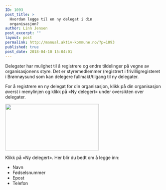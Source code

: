 ```yaml
---
ID: 1093
post_title: >
  Hvordan legge til en ny delegat i din
  organisasjon?
author: Linn Jensen
post_excerpt: ""
layout: post
permalink: http://manual.aktiv-kommune.no/?p=1093
published: true
post_date: 2018-04-10 15:04:01
---
```

Delegater har mulighet til å registrere og endre tildelinger på vegne av organisasjonens styre. Det er styremedlemmer (registrert i frivilligregisteret i Brønnøysund som kan delegere fullmakt/tilgang til ny delegater. 

For å registrere en ny delegat for din organisasjon, klikk på din organisasjon øverst i menylinjen og klikk på «Ny delegert» under oversikten over delegater.

<img class="alignnone size-medium wp-image-1094" src="http://manual.aktiv-kommune.no/wp-content/uploads/2018/04/ny-delegert-300x149.png" alt="" width="300" height="149" />

Klikk på «Ny delegert». Her blir du bedt om å legge inn:
<ul>
 	<li>Navn</li>
 	<li>Fødselsnummer</li>
 	<li>Epost</li>
 	<li>Telefon</li>
</ul>